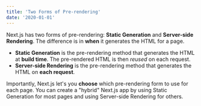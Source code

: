 ```yaml
---
title: 'Two Forms of Pre-rendering'
date: '2020-01-01'
---
```


Next.js has two forms of pre-rendering: **Static Generation** and **Server-side
Rendering**. The difference is in **when** it generates the HTML for a page.

- **Static Generation** is the pre-rendering method that generates the HTML at
  **build time**. The pre-rendered HTML is then _reused_ on each request.
- **Server-side Rendering** is the pre-rendering method that generates the HTML
  on **each request**.

Importantly, Next.js let's you **choose** which pre-rendering form to use for
each page. You can create a "hybrid" Next.js app by using Static Generation for
most pages and using Server-side Rendering for others.
